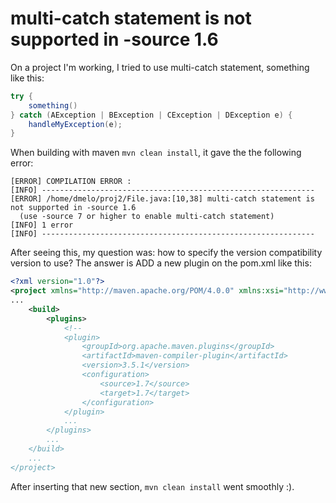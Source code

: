 

# multi-catch statement is not supported in -source 1.6

On a project I'm working, I tried to use multi-catch statement, something like this:

```java
try {
    something()
} catch (AException | BException | CException | DException e) {
    handleMyException(e);
}
```

When building with maven `mvn clean install`, it gave the the following error:

```
[ERROR] COMPILATION ERROR : 
[INFO] -------------------------------------------------------------
[ERROR] /home/dmelo/proj2/File.java:[10,38] multi-catch statement is not supported in -source 1.6
  (use -source 7 or higher to enable multi-catch statement)
[INFO] 1 error
[INFO] -------------------------------------------------------------
```

After seeing this, my question was: how to specify the version compatibility
version to use? The answer is ADD a new plugin on the pom.xml like this:

```xml
<?xml version="1.0"?>
<project xmlns="http://maven.apache.org/POM/4.0.0" xmlns:xsi="http://www.w3.org/2001/XMLSchema-instance" xsi:schemaLocation="http://maven.apache.org/POM/4.0.0 http://maven.apache.org/xsd/maven-4.0.0.xsd">
...
    <build>
        <plugins>
            <!--
            <plugin>
                <groupId>org.apache.maven.plugins</groupId>
                <artifactId>maven-compiler-plugin</artifactId>
                <version>3.5.1</version>
                <configuration>
                    <source>1.7</source>
                    <target>1.7</target>
                </configuration>
            </plugin>
            ...
        </plugins>
        ...
    </build>
    ...
</project>
```

After inserting that new section, `mvn clean install` went smoothly :).
